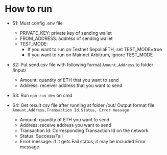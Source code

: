 # How to run
- S1: Must config .env file
  + PRIVATE_KEY: private key of sending wallet
  + FROM_ADDRESS: address of sending wallet
  + TEST_MODE: 
    + If you want to run on Testnet SepoliaETH, set TEST_MODE=true
    + If you want to run on Mainnet Arbitrum, ignore TEST_MODE

- S2: Put send.csv file with following format `Amount,Address` to folder /input/
  + Amount: quantity of ETH that you want to send
  + Address: receiver address that you want to send

- S3: Run `npm run dev` on cmd

- S4: Get result csv file after running at folder /out/
Output format file: `Amount,Address,Transaction Id,Status, Error message`
  + Amount: quantity of ETH you want to send
  + Address: receive address you want to send
  + Transaction Id: Corresponding Transaction Id on the network
  + Status: Success/Fail
  + Error message: If it gets Fail status, it may be included Error message
